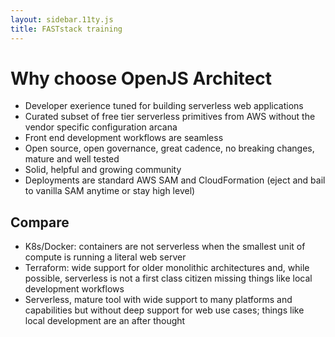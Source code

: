 ```yaml
---
layout: sidebar.11ty.js
title: FASTstack training
---
```


# Why choose OpenJS Architect

- Developer exerience tuned for building serverless web applications
- Curated subset of free tier serverless primitives from AWS without the vendor specific configuration arcana
- Front end development workflows are seamless
- Open source, open governance, great cadence, no breaking changes, mature and well tested
- Solid, helpful and growing community
- Deployments are standard AWS SAM and CloudFormation (eject and bail to vanilla SAM anytime or stay high level)

## Compare

- K8s/Docker: containers are not serverless when the smallest unit of compute is running a literal web server
- Terraform: wide support for older monolithic architectures and, while possible, serverless is not a first class citizen missing things like local development workflows
- Serverless, mature tool with wide support to many platforms and capabilities but without deep support for web use cases; things like local development are an after thought
